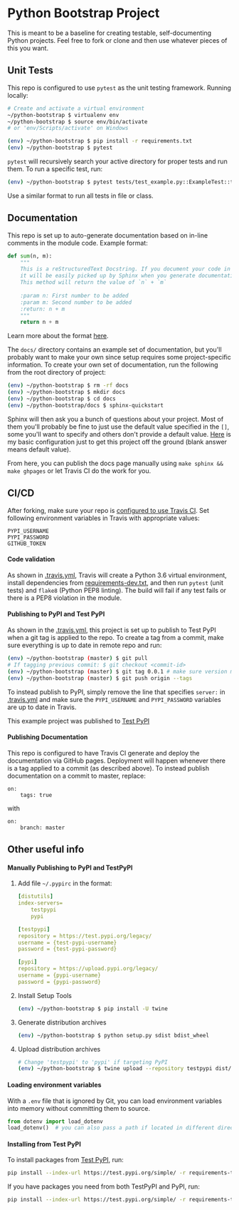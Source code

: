# Python Bootstrap Project

This is meant to be a baseline for creating testable, self-documenting Python projects. Feel free to fork or clone and then use whatever pieces of this you want.

## Unit Tests

This repo is configured to use `pytest` as the unit testing framework. Running locally:

```bash
# Create and activate a virtual environment
~/python-bootstrap $ virtualenv env
~/python-bootstrap $ source env/bin/activate 
# or 'env/Scripts/activate' on Windows

(env) ~/python-bootstrap $ pip install -r requirements.txt
(env) ~/python-bootstrap $ pytest
```

`pytest` will recursively search your active directory for proper tests and run them. To run a specific test, run:
```bash
(env) ~/python-bootstrap $ pytest tests/test_example.py::ExampleTest::test_mock
```
Use a similar format to run all tests in file or class.

## Documentation

This repo is set up to auto-generate documentation based on in-line comments in the module code. Example format:

```python
def sum(n, m):
    """
    This is a reStructuredText Docstring. If you document your code in this format,
    it will be easily picked up by Sphinx when you generate documentation.
    This method will return the value of `n` + `m`
    
    :param n: First number to be added
    :param m: Second number to be added
    :return: n + m
    """
    return n + m
```

Learn more about the format [here](https://www.python.org/dev/peps/pep-0257/).

The `docs/` directory contains an example set of documentation, but you'll probably want to make your own since setup requires some project-specific information. To create your own set of documentation, run the following from the root directory of project:

```bash
(env) ~/python-bootstrap $ rm -rf docs
(env) ~/python-bootstrap $ mkdir docs
(env) ~/python-bootstrap $ cd docs
(env) ~/python-bootstrap/docs $ sphinx-quickstart
```
Sphinx will then ask you a bunch of questions about your project. Most of them you'll probably be fine to just use the default value specified in the `[]`, some you'll want to specify and others don't provide a default value. [Here](markdown/sphinx.md) is my basic configuration just to get this project off the ground (blank answer means default value).

From here, you can publish the docs page manually using `make sphinx && make ghpages` or let Travis CI do the work for you.

## CI/CD

After forking, make sure your repo is [configured to use Travis CI](https://github.com/apps/travis-ci/installations/new). Set following environment variables in Travis with appropriate values:

```
PYPI_USERNAME
PYPI_PASSWORD
GITHUB_TOKEN
```

#### Code validation

As shown in [.travis.yml](.travis.yml), Travis will create a Python 3.6 virtual environment, install dependencies from [requirements-dev.txt](requirements-dev.txt), and then run `pytest` (unit tests) and `flake8` (Python PEP8 linting). The build will fail if any test fails or there is a PEP8 violation in the module.

#### Publishing to PyPI and Test PyPI

As shown in the [.travis.yml](.travis.yml), this project is set up to publish to Test PyPI when a git tag is applied to the repo. To create a tag from a commit, make sure everything is up to date in remote repo and run:

```bash
(env) ~/python-bootstrap (master) $ git pull
# If tagging previous commit: $ git checkout <commit-id>
(env) ~/python-bootstrap (master) $ git tag 0.0.1 # make sure version matches setup.py
(env) ~/python-bootstrap (master) $ git push origin --tags
```

To instead publish to PyPI, simply remove the line that specifies `server:` in [.travis.yml](.travis.yml) and make sure the `PYPI_USERNAME` and `PYPI_PASSWORD` variables are up to date in Travis.

This example project was published to [Test PyPI](https://test.pypi.org/project/bootstrap-example-package/)

#### Publishing Documentation

This repo is configured to have Travis CI generate and deploy the documentation via GitHub pages. Deployment will happen whenever there is a tag applied to a commit (as described above). To instead publish documentation on a commit to master, replace:

```
on:
    tags: true
```

with

```
on:
    branch: master
```





## Other useful info

#### Manually Publishing to PyPI and TestPyPI

1. Add file `~/.pypirc` in the format:

    ```yaml
    [distutils]
    index-servers=
        testpypi
        pypi

    [testpypi]
    repository = https://test.pypi.org/legacy/
    username = {test-pypi-username}
    password = {test-pypi-password}

    [pypi]
    repository = https://upload.pypi.org/legacy/
    username = {pypi-username}
    password = {pypi-password}
    ```
2. Install Setup Tools
   ```bash
   (env) ~/python-bootstrap $ pip install -U twine
   ```
3. Generate distribution archives
   ```bash
   (env) ~/python-bootstrap $ python setup.py sdist bdist_wheel
   ```
4. Upload distribution archives
   ```bash
   # Change 'testpypi' to 'pypi' if targeting PyPI
   (env) ~/python-bootstrap $ twine upload --repository testpypi dist/*
   ```

#### Loading environment variables

With a `.env` file that is ignored by Git, you can load environment variables into memory without committing them to source.

```python
from dotenv import load_dotenv
load_dotenv()  # you can also pass a path if located in different directory
```

#### Installing from Test PyPI

To install packages from [Test PyPI](https://test.pypi.org/), run:

```bash
pip install --index-url https://test.pypi.org/simple/ -r requirements-test.txt
```

If you have packages you need from both TestPyPI and PyPI, run:

```bash
pip install --index-url https://test.pypi.org/simple/ -r requirements-test.txt --extra-index-url https://pypi.org/simple/ -r requirements.txt
```